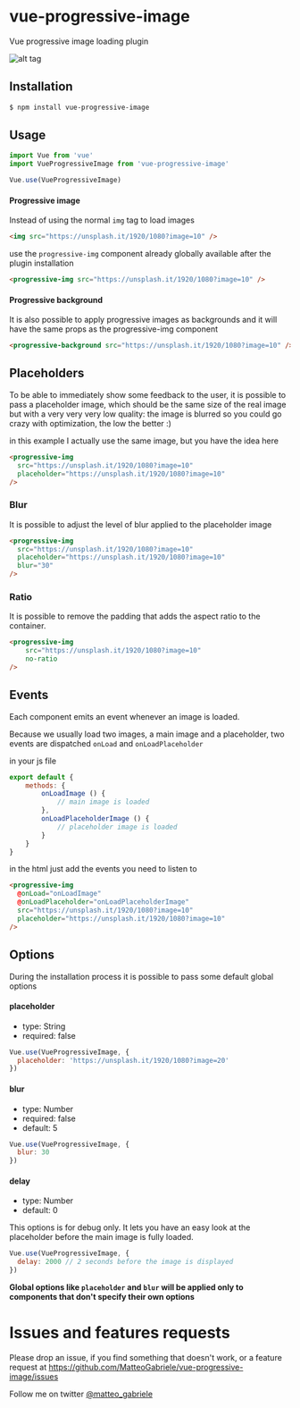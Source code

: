 # vue-progressive-image

Vue progressive image loading plugin


![alt tag](https://raw.githubusercontent.com/MatteoGabriele/vue-progressive-image/master/example.gif)


## Installation

```bash
$ npm install vue-progressive-image
```

## Usage

```js
import Vue from 'vue'
import VueProgressiveImage from 'vue-progressive-image'

Vue.use(VueProgressiveImage)
```

#### Progressive image

Instead of using the normal `img` tag to load images

```html
<img src="https://unsplash.it/1920/1080?image=10" />
```

use the `progressive-img` component already globally available after the plugin installation

```html
<progressive-img src="https://unsplash.it/1920/1080?image=10" />
```

#### Progressive background

It is also possible to apply progressive images as backgrounds and it will have the same props as the progressive-img component

```html
<progressive-background src="https://unsplash.it/1920/1080?image=10" />
```


## Placeholders

To be able to immediately show some feedback to the user, it is possible to pass a placeholder image, which should be the same size of the real image but with a very very very low quality: the image is blurred so you could go crazy with optimization, the low the better :)

in this example I actually use the same image, but you have the idea here

```html
<progressive-img
  src="https://unsplash.it/1920/1080?image=10"
  placeholder="https://unsplash.it/1920/1080?image=10"
/>
```

### Blur

It is possible to adjust the level of blur applied to the placeholder image

```html
<progressive-img
  src="https://unsplash.it/1920/1080?image=10"
  placeholder="https://unsplash.it/1920/1080?image=10"
  blur="30"
/>
```

### Ratio

It is possible to remove the padding that adds the aspect ratio to the container.


```html
<progressive-img 
	src="https://unsplash.it/1920/1080?image=10"
	no-ratio
/>
```


## Events

Each component emits an event whenever an image is loaded.

Because we usually load two images, a main image and a placeholder, two events are dispatched `onLoad` and `onLoadPlaceholder`

in your js file

```js
export default {
	methods: {
		onLoadImage () {
			// main image is loaded
		},
		onLoadPlaceholderImage () {
			// placeholder image is loaded
		}
	}
}
```

in the html just add the events you need to listen to 

```html
<progressive-img
  @onLoad="onLoadImage"
  @onLoadPlaceholder="onLoadPlaceholderImage"
  src="https://unsplash.it/1920/1080?image=10"
  placeholder="https://unsplash.it/1920/1080?image=10"
/>
```


## Options

During the installation process it is possible to pass some default global options


#### placeholder
*	type: String
*	required: false

```js
Vue.use(VueProgressiveImage, {
  placeholder: 'https://unsplash.it/1920/1080?image=20'
})
```

#### blur
*	type: Number
*	required: false
*	default: 5

```js
Vue.use(VueProgressiveImage, {
  blur: 30
})
```

#### delay
*	type: Number
*	default: 0

This options is for debug only. It lets you have an easy look at the placeholder before the main image is fully loaded.

```js
Vue.use(VueProgressiveImage, {
  delay: 2000 // 2 seconds before the image is displayed
})
```

**Global options like `placeholder` and `blur` will be applied only to components that don't specify their own options**


# Issues and features requests
Please drop an issue, if you find something that doesn't work, or a feature request at https://github.com/MatteoGabriele/vue-progressive-image/issues

Follow me on twitter [@matteo_gabriele](https://twitter.com/matteo_gabriele)
